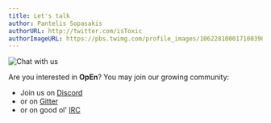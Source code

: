 ```yaml
---
title: Let's talk
author: Pantelis Sopasakis
authorURL: http://twitter.com/isToxic
authorImageURL: https://pbs.twimg.com/profile_images/1062281000171003904/KkolV9Eg_400x400.jpg
---
```


![Chat with us](/optimization-engine/img/chat.jpeg)

<script>
  ((window.gitter = {}).chat = {}).options = {
    room: 'alphaville/optimization-engine'
  };
</script>
<script src="https://sidecar.gitter.im/dist/sidecar.v1.js" async defer></script>


Are you interested in **OpEn**? You may join our growing community:

- Join us on [Discord](https://discord.gg/mfYpn4V)
- or on [Gitter](https://gitter.im/alphaville/optimization-engine)
- or on good ol' [IRC](https://alphaville.github.io/optimization-engine/docs/irc)
